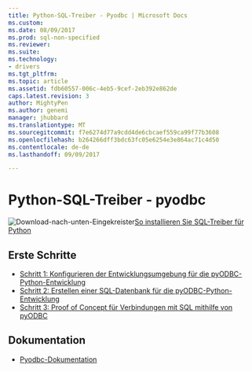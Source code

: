 ```yaml
---
title: Python-SQL-Treiber - Pyodbc | Microsoft Docs
ms.custom: 
ms.date: 08/09/2017
ms.prod: sql-non-specified
ms.reviewer: 
ms.suite: 
ms.technology:
- drivers
ms.tgt_pltfrm: 
ms.topic: article
ms.assetid: fdb60557-006c-4eb5-9cef-2eb392e862de
caps.latest.revision: 3
author: MightyPen
ms.author: genemi
manager: jhubbard
ms.translationtype: MT
ms.sourcegitcommit: f7e6274d77a9cdd4de6cbcaef559ca99f77b3608
ms.openlocfilehash: b264266dff3bdc63fc05e6254e3e864ac71c4d50
ms.contentlocale: de-de
ms.lasthandoff: 09/09/2017

---
```

# <a name="python-sql-driver---pyodbc"></a>Python-SQL-Treiber - pyodbc

![Download-nach-unten-Eingekreister](../../../ssdt/media/download.png)[So installieren Sie SQL-Treiber für Python](../../sql-connection-libraries.md#anchor-20-drivers-relational-access)

## <a name="getting-started"></a>Erste Schritte

* [Schritt 1: Konfigurieren der Entwicklungsumgebung für die pyODBC-Python-Entwicklung](step-1-configure-development-environment-for-pyodbc-python-development.md)  
* [Schritt 2: Erstellen einer SQL-Datenbank für die pyODBC-Python-Entwicklung](step-2-create-a-sql-database-for-pyodbc-python-development.md)  
* [Schritt 3: Proof of Concept für Verbindungen mit SQL mithilfe von pyODBC](step-3-proof-of-concept-connecting-to-sql-using-pyodbc.md)  

## <a name="documentation"></a>Dokumentation

* [Pyodbc-Dokumentation](http://mkleehammer.github.io/pyodbc/)  
